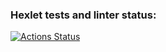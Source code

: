 ### Hexlet tests and linter status:
[![Actions Status](https://github.com/Astreytal987/fullstack-javascript-project-46/actions/workflows/hexlet-check.yml/badge.svg)](https://github.com/Astreytal987/fullstack-javascript-project-46/actions)